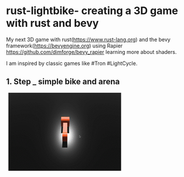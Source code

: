 # rust-lightbike- creating a 3D game with rust and bevy

My next 3D game with rust(https://www.rust-lang.org) and the bevy framework(https://bevyengine.org) using Rapier https://github.com/dimforge/bevy_rapier learning more about shaders.

I am inspired by classic games like #Tron #LightCycle.

## 1. Step _ simple bike and arena

<img src="img/step1.gif" width="320" align="left"><br><br><br><br><br><br><br><br><br><br><br><br><br><br>


```Rust

```
